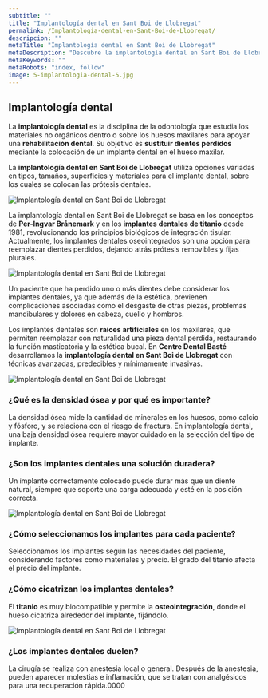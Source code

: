 ```yaml
---
subtitle: ""
title: "Implantología dental en Sant Boi de Llobregat"
permalink: /Implantologia-dental-en-Sant-Boi-de-Llobregat/
descripcion: ""
metaTitle: "Implantología dental en Sant Boi de Llobregat"
metaDescription: "Descubre la implantología dental en Sant Boi de Llobregat con técnicas avanzadas y mínimamente invasivas. En Centre Dental Basté ofrecemos soluciones personalizadas para reemplazar dientes perdidos, mejorando la estética y función masticatoria. ¡Visítanos y recupera tu sonrisa!"
metaKeywords: ""
metaRobots: "index, follow"
image: 5-implantologia-dental-5.jpg
---
```


## Implantología dental

La **implantología dental** es la disciplina de la odontología que estudia los materiales no orgánicos dentro o sobre los huesos maxilares para apoyar una **rehabilitación dental**. Su objetivo es **sustituir dientes perdidos** mediante la colocación de un implante dental en el hueso maxilar.

La **implantología dental en Sant Boi de Llobregat** utiliza opciones variadas en tipos, tamaños, superficies y materiales para el implante dental, sobre los cuales se colocan las prótesis dentales.

![Implantología dental en Sant Boi de Llobregat](/assets/static/images/blog/blog-inner/5-implantologia-dental-5.jpg)

La implantología dental en Sant Boi de Llobregat se basa en los conceptos de **Per-Ingvar Brånemark** y en los **implantes dentales de titanio** desde 1981, revolucionando los principios biológicos de integración tisular. Actualmente, los implantes dentales oseointegrados son una opción para reemplazar dientes perdidos, dejando atrás prótesis removibles y fijas plurales.

![Implantología dental en Sant Boi de Llobregat](/assets/static/images/blog/blog-inner/implantologia-dental-inventor.jpg)

Un paciente que ha perdido uno o más dientes debe considerar los implantes dentales, ya que además de la estética, previenen complicaciones asociadas como el desgaste de otras piezas, problemas mandibulares y dolores en cabeza, cuello y hombros.

Los implantes dentales son **raíces artificiales** en los maxilares, que permiten reemplazar con naturalidad una pieza dental perdida, restaurando la función masticatoria y la estética bucal. En **Centre Dental Basté** desarrollamos la **implantología dental en Sant Boi de Llobregat** con técnicas avanzadas, predecibles y mínimamente invasivas.

![Implantología dental en Sant Boi de Llobregat](/assets/static/images/blog/blog-inner/implantologia-dental-3.jpg)

### ¿Qué es la densidad ósea y por qué es importante?

La densidad ósea mide la cantidad de minerales en los huesos, como calcio y fósforo, y se relaciona con el riesgo de fractura. En implantología dental, una baja densidad ósea requiere mayor cuidado en la selección del tipo de implante.

### ¿Son los implantes dentales una solución duradera?

Un implante correctamente colocado puede durar más que un diente natural, siempre que soporte una carga adecuada y esté en la posición correcta.

![Implantología dental en Sant Boi de Llobregat](/assets/static/images/blog/blog-inner/implantologia-dental-4.jpg)

### ¿Cómo seleccionamos los implantes para cada paciente?

Seleccionamos los implantes según las necesidades del paciente, considerando factores como materiales y precio. El grado del titanio afecta el precio del implante.

### ¿Cómo cicatrizan los implantes dentales?

El **titanio** es muy biocompatible y permite la **osteointegración**, donde el hueso cicatriza alrededor del implante, fijándolo.

![Implantología dental en Sant Boi de Llobregat](/assets/static/images/blog/blog-inner/implantologia-dental-2.jpg)

### ¿Los implantes dentales duelen?

La cirugía se realiza con anestesia local o general. Después de la anestesia, pueden aparecer molestias e inflamación, que se tratan con analgésicos para una recuperación rápida.0000